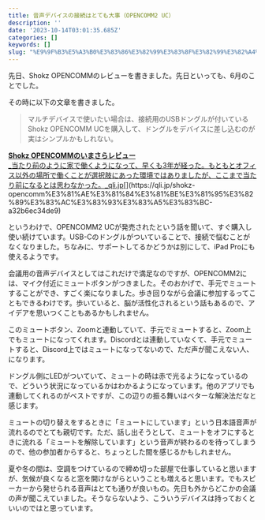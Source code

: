```yaml
---
title: 音声デバイスの接続はとても大事（OPENCOMM2 UC）
description: ''
date: '2023-10-14T03:01:35.685Z'
categories: []
keywords: []
slug: "%E9%9F%B3%E5%A3%B0%E3%83%86%E3%82%99%E3%83%8F%E3%82%99%E3%82%A4%E3%82%B9%E3%81%AE%E6%8E%A5%E7%B6%9A%E3%81%AF%E3%81%A8%E3%81%A6%E3%82%82%E5%A4%A7%E4..."
---
```

先日、Shokz OPENCOMMのレビューを書きました。先日といっても、6月のことでした。

その時に以下の文章を書きました。

> マルチデバイスで使いたい場合は、接続用のUSBドングルが付いているShokz OPENCOMM UCを購入して、ドングルをデバイスに差し込むのが実はシンプルかもしれない。

[**Shokz OPENCOMMのいまさらレビュー**  
_当たり前のように家で働くようになって、早くも3年が経った。もともとオフィス以外の場所で働くことが選択肢にあった環境ではありましたが、ここまで当たり前になるとは思わなかった。_qli.jp](https://qli.jp/shokz-opencomm%E3%81%AE%E3%81%84%E3%81%BE%E3%81%95%E3%82%89%E3%83%AC%E3%83%93%E3%83%A5%E3%83%BC-a32b6ec34de9 "https://qli.jp/shokz-opencomm%E3%81%AE%E3%81%84%E3%81%BE%E3%81%95%E3%82%89%E3%83%AC%E3%83%93%E3%83%A5%E3%83%BC-a32b6ec34de9")[](https://qli.jp/shokz-opencomm%E3%81%AE%E3%81%84%E3%81%BE%E3%81%95%E3%82%89%E3%83%AC%E3%83%93%E3%83%A5%E3%83%BC-a32b6ec34de9)

というわけで、OPENCOMM2 UCが発売されたという話を聞いて、すぐ購入し使い続けています。USB-Cのドングルがついていることで、接続で悩むことがなくなりました。ちなみに、サポートしてるかどうかは別にして、iPad Proにも使えるようです。

会議用の音声デバイスとしてはこれだけで満足なのですが、OPENCOMM2には、マイク付近にミュートボタンがつきました。そのおかげで、手元でミュートすることができ、すごく楽になりました。歩き回りながら会議に参加するってこともできるわけです。歩いていると、脳が活性化されるという話もあるので、アイデアを思いつくこともあるかもしれません。

このミュートボタン、Zoomと連動していて、手元でミュートすると、Zoom上でもミュートになってくれます。Discordとは連動していなくて、手元でミュートすると、Discord上ではミュートになってないので、ただ声が聞こえない人、になります。

ドングル側にLEDがついていて、ミュートの時は赤で光るようになっているので、どういう状況になっているかはわかるようになっています。他のアプリでも連動してくれるのがベストですが、この辺りの振る舞いはベターな解決法だなと感じます。

ミュートの切り替えをするときに「ミュートにしています」という日本語音声が流れるのでとても親切です。ただ、話し出そうとして、ミュートをオフにするときに流れる「ミュートを解除しています」という音声が終わるのを待ってしまうので、他の参加者からすると、ちょっとした間を感じるかもしれません。

夏や冬の間は、空調をつけているので締め切った部屋で仕事していると思いますが、気候が良くなると窓を開けながらということも増えると思います。でもスピーカーから発せられる音声はとても通りが良いもの。先日も外からどこかの会議の声が聞こえていました。そうならないよう、こういうデバイスは持っておくといいのではと思っています。